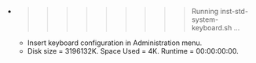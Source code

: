 * >>>>>>>>> Running inst-std-system-keyboard.sh ...
  * Insert keyboard configuration in Administration menu.
  * Disk size = 3196132K. Space Used = 4K. Runtime = 00:00:00:00.
